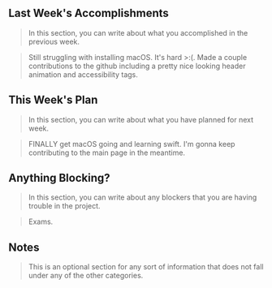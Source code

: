 ## Last Week's Accomplishments

> In this section, you can write about what you accomplished in the previous week.

> Still struggling with installing macOS. It's hard >:(. Made a couple contributions to the github including a pretty nice looking header animation and accessibility tags.

## This Week's Plan

> In this section, you can write about what you have planned for next week.

> FINALLY get macOS going and learning swift. I'm gonna keep contributing to the main page in the meantime.

## Anything Blocking?

> In this section, you can write about any blockers that you are having trouble in the project.

> Exams.

## Notes

> This is an optional section for any sort of information that does not fall under any of the other categories.
